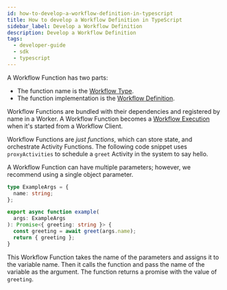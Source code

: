 ```yaml
---
id: how-to-develop-a-workflow-definition-in-typescript
title: How to develop a Workflow Definition in TypeScript
sidebar_label: Develop a Workflow Definition
description: Develop a Workflow Definition
tags:
  - developer-guide
  - sdk
  - typescript
---
```


A Workflow Function has two parts:

- The function name is the [Workflow Type](/docs/concepts/what-is-a-workflow-type/).
- The function implementation is the [Workflow Definition](/docs/concepts/what-is-a-workflow-definition).

Workflow Functions are bundled with their dependencies and registered by name in a Worker. A Workflow Function becomes a [Workflow Execution](/docs/concepts/what-is-a-workflow-execution) when it's started from a Workflow Client.

Workflow Functions are _just functions_, which can store state, and orchestrate Activity Functions.
The following code snippet uses `proxyActivities` to schedule a `greet` Activity in the system to say hello.

A Workflow Function can have multiple parameters; however, we recommend using a single object parameter.

```typescript
type ExampleArgs = {
  name: string;
};

export async function example(
  args: ExampleArgs
): Promise<{ greeting: string }> {
  const greeting = await greet(args.name);
  return { greeting };
}
```

This Workflow Function takes the name of the parameters and assigns it to the variable name. Then it calls the function and pass the name of the variable as the argument. The function returns a promise with the value of `greeting`.
